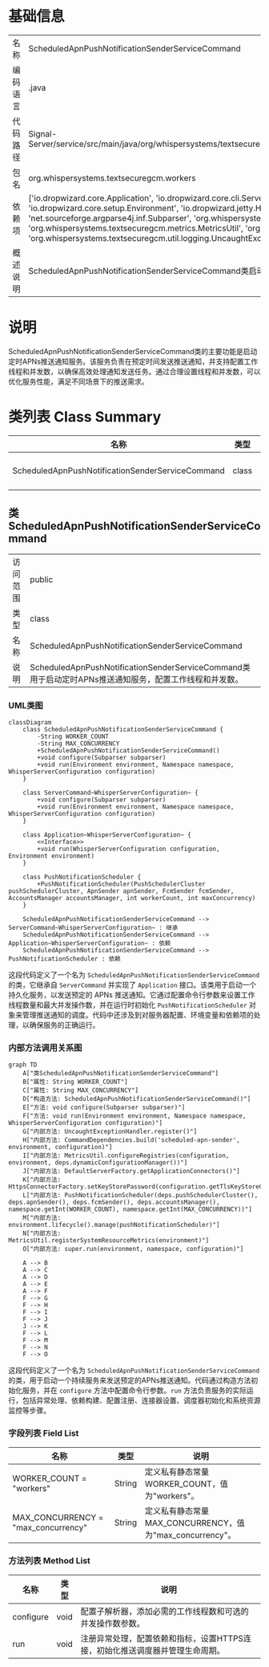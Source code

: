 # 基础信息

|      |      |
|------|------|
| 名称 | ScheduledApnPushNotificationSenderServiceCommand |
| 编码语言 | .java |
| 代码路径 | Signal-Server/service/src/main/java/org/whispersystems/textsecuregcm/workers/ScheduledApnPushNotificationSenderServiceCommand.java |
| 包名 | org.whispersystems.textsecuregcm.workers |
| 依赖项 | ['io.dropwizard.core.Application', 'io.dropwizard.core.cli.ServerCommand', 'io.dropwizard.core.server.DefaultServerFactory', 'io.dropwizard.core.setup.Environment', 'io.dropwizard.jetty.HttpsConnectorFactory', 'net.sourceforge.argparse4j.inf.Namespace', 'net.sourceforge.argparse4j.inf.Subparser', 'org.whispersystems.textsecuregcm.WhisperServerConfiguration', 'org.whispersystems.textsecuregcm.metrics.MetricsUtil', 'org.whispersystems.textsecuregcm.push.PushNotificationScheduler', 'org.whispersystems.textsecuregcm.util.logging.UncaughtExceptionHandler'] |
| 概述说明 | ScheduledApnPushNotificationSenderServiceCommand类启动定时APNs推送服务，配置线程和并发数。 |

# 说明

ScheduledApnPushNotificationSenderServiceCommand类的主要功能是启动定时APNs推送通知服务。该服务负责在预定时间发送推送通知，并支持配置工作线程和并发数，以确保高效处理通知发送任务。通过合理设置线程和并发数，可以优化服务性能，满足不同场景下的推送需求。

# 类列表 Class Summary

| 名称   | 类型  | 说明 |
|-------|------|-------------|
| ScheduledApnPushNotificationSenderServiceCommand | class | ScheduledApnPushNotificationSenderServiceCommand类用于启动定时APNs推送通知服务，配置工作线程和并发数。 |



## 类 ScheduledApnPushNotificationSenderServiceCommand

|      |      |
|------|------|
| 访问范围 | public |
| 类型 | class |
| 名称 | ScheduledApnPushNotificationSenderServiceCommand |
| 说明 | ScheduledApnPushNotificationSenderServiceCommand类用于启动定时APNs推送通知服务，配置工作线程和并发数。 |


### UML类图

```mermaid
classDiagram
    class ScheduledApnPushNotificationSenderServiceCommand {
        -String WORKER_COUNT
        -String MAX_CONCURRENCY
        +ScheduledApnPushNotificationSenderServiceCommand()
        +void configure(Subparser subparser)
        +void run(Environment environment, Namespace namespace, WhisperServerConfiguration configuration)
    }

    class ServerCommand~WhisperServerConfiguration~ {
        +void configure(Subparser subparser)
        +void run(Environment environment, Namespace namespace, WhisperServerConfiguration configuration)
    }

    class Application~WhisperServerConfiguration~ {
        <<Interface>>
        +void run(WhisperServerConfiguration configuration, Environment environment)
    }

    class PushNotificationScheduler {
        +PushNotificationScheduler(PushSchedulerCluster pushSchedulerCluster, ApnSender apnSender, FcmSender fcmSender, AccountsManager accountsManager, int workerCount, int maxConcurrency)
    }

    ScheduledApnPushNotificationSenderServiceCommand --> ServerCommand~WhisperServerConfiguration~ : 继承
    ScheduledApnPushNotificationSenderServiceCommand --> Application~WhisperServerConfiguration~ : 依赖
    ScheduledApnPushNotificationSenderServiceCommand --> PushNotificationScheduler : 依赖
```

这段代码定义了一个名为 `ScheduledApnPushNotificationSenderServiceCommand` 的类，它继承自 `ServerCommand` 并实现了 `Application` 接口。该类用于启动一个持久化服务，以发送预定的 APNs 推送通知。它通过配置命令行参数来设置工作线程数量和最大并发操作数，并在运行时初始化 `PushNotificationScheduler` 对象来管理推送通知的调度。代码中还涉及到对服务器配置、环境变量和依赖项的处理，以确保服务的正确运行。


### 内部方法调用关系图

```mermaid
graph TD
    A["类ScheduledApnPushNotificationSenderServiceCommand"]
    B["属性: String WORKER_COUNT"]
    C["属性: String MAX_CONCURRENCY"]
    D["构造方法: ScheduledApnPushNotificationSenderServiceCommand()"]
    E["方法: void configure(Subparser subparser)"]
    F["方法: void run(Environment environment, Namespace namespace, WhisperServerConfiguration configuration)"]
    G["内部方法: UncaughtExceptionHandler.register()"]
    H["内部方法: CommandDependencies.build('scheduled-apn-sender', environment, configuration)"]
    I["内部方法: MetricsUtil.configureRegistries(configuration, environment, deps.dynamicConfigurationManager())"]
    J["内部方法: DefaultServerFactory.getApplicationConnectors()"]
    K["内部方法: HttpsConnectorFactory.setKeyStorePassword(configuration.getTlsKeyStoreConfiguration().password().value())"]
    L["内部方法: PushNotificationScheduler(deps.pushSchedulerCluster(), deps.apnSender(), deps.fcmSender(), deps.accountsManager(), namespace.getInt(WORKER_COUNT), namespace.getInt(MAX_CONCURRENCY))"]
    M["内部方法: environment.lifecycle().manage(pushNotificationScheduler)"]
    N["内部方法: MetricsUtil.registerSystemResourceMetrics(environment)"]
    O["内部方法: super.run(environment, namespace, configuration)"]

    A --> B
    A --> C
    A --> D
    A --> E
    A --> F
    F --> G
    F --> H
    F --> I
    F --> J
    J --> K
    F --> L
    F --> M
    F --> N
    F --> O
```

这段代码定义了一个名为 `ScheduledApnPushNotificationSenderServiceCommand` 的类，用于启动一个持续服务来发送预定的APNs推送通知。代码通过构造方法初始化服务，并在 `configure` 方法中配置命令行参数。`run` 方法负责服务的实际运行，包括异常处理、依赖构建、配置注册、连接器设置、调度器初始化和系统资源监控等步骤。

### 字段列表 Field List

| 名称  | 类型  | 说明 |
|-------|-------|------|
| WORKER_COUNT = "workers" | String | 定义私有静态常量WORKER_COUNT，值为"workers"。 |
| MAX_CONCURRENCY = "max_concurrency" | String | 定义私有静态常量MAX_CONCURRENCY，值为"max_concurrency"。 |

### 方法列表 Method List

| 名称  | 类型  | 说明 |
|-------|-------|------|
| configure | void | 配置子解析器，添加必需的工作线程数和可选的并发操作数参数。 |
| run | void | 注册异常处理，配置依赖和指标，设置HTTPS连接，初始化推送调度器并管理生命周期。 |




